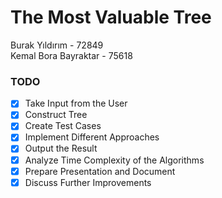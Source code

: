 # The Most Valuable Tree

Burak Yıldırım - 72849
<br>
Kemal Bora Bayraktar - 75618

### TODO
- [X] Take Input from the User
- [X] Construct Tree
- [X] Create Test Cases
- [X] Implement Different Approaches
- [X] Output the Result
- [X] Analyze Time Complexity of the Algorithms
- [X] Prepare Presentation and Document
- [X] Discuss Further Improvements

